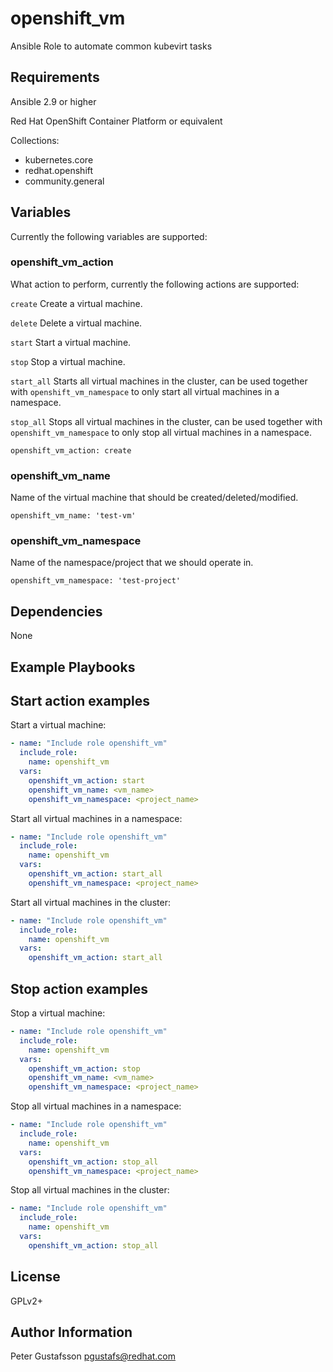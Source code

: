 openshift_vm
===========

Ansible Role to automate common kubevirt tasks

Requirements
------------

Ansible 2.9 or higher

Red Hat OpenShift Container Platform or equivalent

Collections:
- kubernetes.core
- redhat.openshift
- community.general


Variables
--------------

Currently the following variables are supported:

### openshift_vm_action

What action to perform, currently the following actions are supported:

`create` Create a virtual machine.

`delete` Delete a virtual machine.

`start` Start a virtual machine.

`stop` Stop a virtual machine.

`start_all` Starts all virtual machines in the cluster, can be used together with `openshift_vm_namespace` to only start all virtual machines in a namespace.

`stop_all` Stops all virtual machines in the cluster, can be used together with `openshift_vm_namespace` to only stop all virtual machines in a namespace.

```
openshift_vm_action: create
```

### openshift_vm_name

Name of the virtual machine that should be created/deleted/modified.

```
openshift_vm_name: 'test-vm'
```

### openshift_vm_namespace

Name of the namespace/project that we should operate in.

```
openshift_vm_namespace: 'test-project'
```

Dependencies
------------

None

Example Playbooks
----------------

## Start action examples

Start a virtual machine:
```yaml
- name: "Include role openshift_vm"
  include_role:
    name: openshift_vm
  vars:
    openshift_vm_action: start
    openshift_vm_name: <vm_name>
    openshift_vm_namespace: <project_name>
```

Start all virtual machines in a namespace:
```yaml
- name: "Include role openshift_vm"
  include_role:
    name: openshift_vm
  vars:
    openshift_vm_action: start_all
    openshift_vm_namespace: <project_name>
```

Start all virtual machines in the cluster:
```yaml
- name: "Include role openshift_vm"
  include_role:
    name: openshift_vm
  vars:
    openshift_vm_action: start_all
```

## Stop action examples

Stop a virtual machine:
```yaml
- name: "Include role openshift_vm"
  include_role:
    name: openshift_vm
  vars:
    openshift_vm_action: stop
    openshift_vm_name: <vm_name>
    openshift_vm_namespace: <project_name>
```

Stop all virtual machines in a namespace:
```yaml
- name: "Include role openshift_vm"
  include_role:
    name: openshift_vm
  vars:
    openshift_vm_action: stop_all
    openshift_vm_namespace: <project_name>
```

Stop all virtual machines in the cluster:
```yaml
- name: "Include role openshift_vm"
  include_role:
    name: openshift_vm
  vars:
    openshift_vm_action: stop_all
```

License
-------

GPLv2+

Author Information
------------------

Peter Gustafsson <pgustafs@redhat.com>
